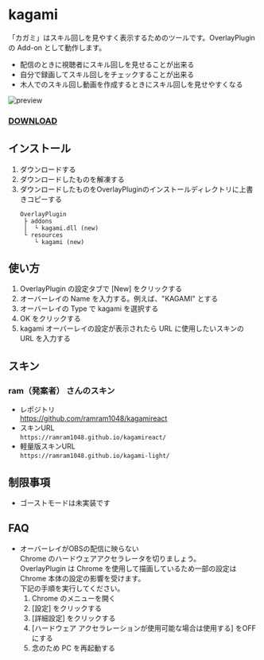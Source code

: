# kagami

「カガミ」はスキル回しを見やすく表示するためのツールです。OverlayPlugin の Add-on として動作します。  

* 配信のときに視聴者にスキル回しを見せることが出来る
* 自分で録画してスキル回しをチェックすることが出来る
* 木人でのスキル回し動画を作成するときにスキル回しを見せやすくなる

![preview](https://github.com/ramram1048/kagamireact/raw/master/mdimages/preview.gif)

### **[DOWNLOAD](<https://github.com/anoyetta-academy/kagami/releases>)**

## インストール
1. ダウンロードする
2. ダウンロードしたものを解凍する
3. ダウンロードしたものをOverlayPluginのインストールディレクトリに上書きコピーする
   ```
   OverlayPlugin
    ├ addons
    │  └ kagami.dll (new)
    └ resources
       └ kagami (new)
   ```

## 使い方
1. OverlayPlugin の設定タブで [New] をクリックする
2. オーバーレイの Name を入力する。例えば、"KAGAMI" とする
3. オーバーレイの Type で kagami を選択する
4. OK をクリックする
5. kagami オーバーレイの設定が表示されたら URL に使用したいスキンの URL を入力する

## スキン
### ram（発案者） さんのスキン
* レポジトリ  
https://github.com/ramram1048/kagamireact  
* スキンURL  
```https://ramram1048.github.io/kagamireact/```
* 軽量版スキンURL  
```https://ramram1048.github.io/kagami-light/```

## 制限事項
* ゴーストモードは未実装です

## FAQ
* オーバーレイがOBSの配信に映らない  
Chrome のハードウェアアクセラレータを切りましょう。  
OverlayPlugin は Chrome を使用して描画しているため一部の設定は Chrome 本体の設定の影響を受けます。  
下記の手順を実行してください。  
    1. Chrome のメニューを開く
    2. [設定] をクリックする
    3. [詳細設定] をクリックする
    4. [ハードウェア アクセラレーションが使用可能な場合は使用する] をOFFにする
    5. 念のため PC を再起動する
